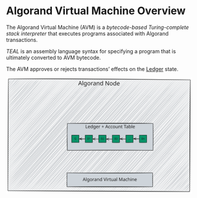 # Algorand Virtual Machine Overview

The Algorand Virtual Machine (AVM) is a _bytecode-based Turing-complete stack
interpreter_ that executes programs associated with Algorand transactions.

_TEAL_ is an assembly language syntax for specifying a program that is ultimately
converted to AVM bytecode.

The AVM approves or rejects transactions’ effects on the [Ledger](../ledger/ledger-overview.md)
state.

![AVM Overview](../_images/avm-overview.svg "AVM Overview")

